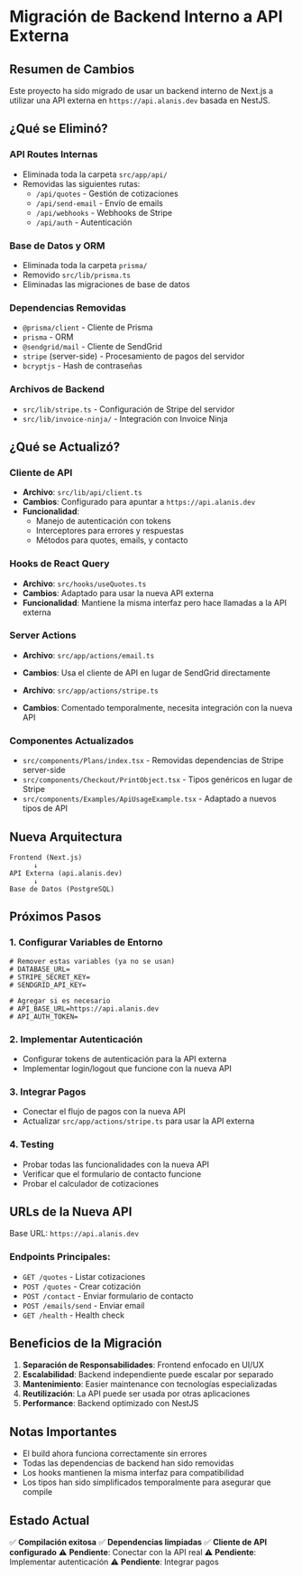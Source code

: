 # Migración de Backend Interno a API Externa

## Resumen de Cambios

Este proyecto ha sido migrado de usar un backend interno de Next.js a utilizar una API externa en `https://api.alanis.dev` basada en NestJS.

## ¿Qué se Eliminó?

### API Routes Internas
- Eliminada toda la carpeta `src/app/api/`
- Removidas las siguientes rutas:
  - `/api/quotes` - Gestión de cotizaciones
  - `/api/send-email` - Envío de emails
  - `/api/webhooks` - Webhooks de Stripe
  - `/api/auth` - Autenticación

### Base de Datos y ORM
- Eliminada toda la carpeta `prisma/`
- Removido `src/lib/prisma.ts`
- Eliminadas las migraciones de base de datos

### Dependencias Removidas
- `@prisma/client` - Cliente de Prisma
- `prisma` - ORM
- `@sendgrid/mail` - Cliente de SendGrid
- `stripe` (server-side) - Procesamiento de pagos del servidor
- `bcryptjs` - Hash de contraseñas

### Archivos de Backend
- `src/lib/stripe.ts` - Configuración de Stripe del servidor
- `src/lib/invoice-ninja/` - Integración con Invoice Ninja

## ¿Qué se Actualizó?

### Cliente de API
- **Archivo**: `src/lib/api/client.ts`
- **Cambios**: Configurado para apuntar a `https://api.alanis.dev`
- **Funcionalidad**: 
  - Manejo de autenticación con tokens
  - Interceptores para errores y respuestas
  - Métodos para quotes, emails, y contacto

### Hooks de React Query
- **Archivo**: `src/hooks/useQuotes.ts`
- **Cambios**: Adaptado para usar la nueva API externa
- **Funcionalidad**: Mantiene la misma interfaz pero hace llamadas a la API externa

### Server Actions
- **Archivo**: `src/app/actions/email.ts`
- **Cambios**: Usa el cliente de API en lugar de SendGrid directamente

- **Archivo**: `src/app/actions/stripe.ts`
- **Cambios**: Comentado temporalmente, necesita integración con la nueva API

### Componentes Actualizados
- `src/components/Plans/index.tsx` - Removidas dependencias de Stripe server-side
- `src/components/Checkout/PrintObject.tsx` - Tipos genéricos en lugar de Stripe
- `src/components/Examples/ApiUsageExample.tsx` - Adaptado a nuevos tipos de API

## Nueva Arquitectura

```
Frontend (Next.js)
      ↓
API Externa (api.alanis.dev)
      ↓
Base de Datos (PostgreSQL)
```

## Próximos Pasos

### 1. Configurar Variables de Entorno
```env
# Remover estas variables (ya no se usan)
# DATABASE_URL=
# STRIPE_SECRET_KEY=
# SENDGRID_API_KEY=

# Agregar si es necesario
# API_BASE_URL=https://api.alanis.dev
# API_AUTH_TOKEN=
```

### 2. Implementar Autenticación
- Configurar tokens de autenticación para la API externa
- Implementar login/logout que funcione con la nueva API

### 3. Integrar Pagos
- Conectar el flujo de pagos con la nueva API
- Actualizar `src/app/actions/stripe.ts` para usar la API externa

### 4. Testing
- Probar todas las funcionalidades con la nueva API
- Verificar que el formulario de contacto funcione
- Probar el calculador de cotizaciones

## URLs de la Nueva API

Base URL: `https://api.alanis.dev`

### Endpoints Principales:
- `GET /quotes` - Listar cotizaciones
- `POST /quotes` - Crear cotización
- `POST /contact` - Enviar formulario de contacto
- `POST /emails/send` - Enviar email
- `GET /health` - Health check

## Beneficios de la Migración

1. **Separación de Responsabilidades**: Frontend enfocado en UI/UX
2. **Escalabilidad**: Backend independiente puede escalar por separado
3. **Mantenimiento**: Easier maintenance con tecnologías especializadas
4. **Reutilización**: La API puede ser usada por otras aplicaciones
5. **Performance**: Backend optimizado con NestJS

## Notas Importantes

- El build ahora funciona correctamente sin errores
- Todas las dependencias de backend han sido removidas
- Los hooks mantienen la misma interfaz para compatibilidad
- Los tipos han sido simplificados temporalmente para asegurar que compile

## Estado Actual

✅ **Compilación exitosa**
✅ **Dependencias limpiadas**
✅ **Cliente de API configurado**
⚠️ **Pendiente**: Conectar con la API real
⚠️ **Pendiente**: Implementar autenticación
⚠️ **Pendiente**: Integrar pagos 